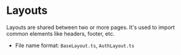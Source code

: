 # Layouts

Layouts are shared between two or more pages. It's used to import common elements like headers, footer, etc.

- File name format: `BaseLayout.ts`, `AuthLayout.ts`
